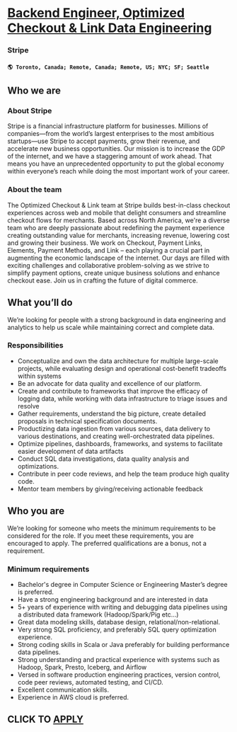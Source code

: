 # [Backend Engineer, Optimized Checkout & Link Data Engineering](https://www.remotewlb.com/apply/backend-engineer-optimized-checkout-link-data-engineering)  
### Stripe  
#### `🌎 Toronto, Canada; Remote, Canada; Remote, US; NYC; SF; Seattle`  

## **Who we are**

### **About Stripe**

Stripe is a financial infrastructure platform for businesses. Millions of companies—from the world’s largest enterprises to the most ambitious startups—use Stripe to accept payments, grow their revenue, and accelerate new business opportunities. Our mission is to increase the GDP of the internet, and we have a staggering amount of work ahead. That means you have an unprecedented opportunity to put the global economy within everyone’s reach while doing the most important work of your career.

### **About the team**

The Optimized Checkout & Link team at Stripe builds best-in-class checkout experiences across web and mobile that delight consumers and streamline checkout flows for merchants. Based across North America, we're a diverse team who are deeply passionate about redefining the payment experience creating outstanding value for merchants, increasing revenue, lowering cost and growing their business. We work on Checkout, Payment Links, Elements, Payment Methods, and Link – each playing a crucial part in augmenting the economic landscape of the internet. Our days are filled with exciting challenges and collaborative problem-solving as we strive to simplify payment options, create unique business solutions and enhance checkout ease. Join us in crafting the future of digital commerce.

## **What you’ll do**

We’re looking for people with a strong background in data engineering and analytics to help us scale while maintaining correct and complete data.

### **Responsibilities**

  * Conceptualize and own the data architecture for multiple large-scale projects, while evaluating design and operational cost-benefit tradeoffs within systems
  * Be an advocate for data quality and excellence of our platform.
  * Create and contribute to frameworks that improve the efficacy of logging data, while working with data infrastructure to triage issues and resolve
  * Gather requirements, understand the big picture, create detailed proposals in technical specification documents.
  * Productizing data ingestion from various sources, data delivery to various destinations, and creating well-orchestrated data pipelines.
  * Optimize pipelines, dashboards, frameworks, and systems to facilitate easier development of data artifacts
  * Conduct SQL data investigations, data quality analysis and optimizations.
  * Contribute in peer code reviews, and help the team produce high quality code.
  * Mentor team members by giving/receiving actionable feedback

## **Who you are**

We’re looking for someone who meets the minimum requirements to be considered for the role. If you meet these requirements, you are encouraged to apply. The preferred qualifications are a bonus, not a requirement.

### **Minimum requirements**

  * Bachelor's degree in Computer Science or Engineering Master’s degree is preferred.
  * Have a strong engineering background and are interested in data
  * 5+ years of experience with writing and debugging data pipelines using a distributed data framework (Hadoop/Spark/Pig etc…)
  * Great data modeling skills, database design, relational/non-relational.
  * Very strong SQL proficiency, and preferably SQL query optimization experience.
  * Strong coding skills in Scala or Java preferably for building performance data pipelines.
  * Strong understanding and practical experience with systems such as Hadoop, Spark, Presto, Iceberg, and Airflow
  * Versed in software production engineering practices, version control, code peer reviews, automated testing, and CI/CD.
  * Excellent communication skills.
  * Experience in AWS cloud is preferred.

  
## CLICK TO [APPLY](https://www.remotewlb.com/apply/backend-engineer-optimized-checkout-link-data-engineering)

